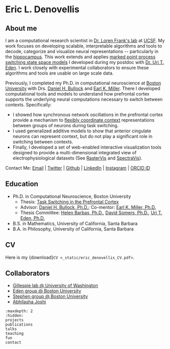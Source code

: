 # Eric L. Denovellis

## About me

I am a computational research scientist in [Dr. Loren Frank's lab](https://franklab.ucsf.edu/) at [UCSF](https://physiology.ucsf.edu/). My work focuses on developing scalable, interpretable algorithms and tools to decode, categorize and visualize neural representations -- particularly in the [hippocampus](https://doi.org/10.7554/eLife.64505). This work extends and applies [marked point process switching state space models](https://doi.org/10.1109/IEEECONF44664.2019.9048688) I developed during my postdoc with [Dr. Uri T. Eden](https://math.bu.edu/people/tzvi/). I work closely with experimental collaborators to ensure these algorithms and tools are usable on large scale data.

Previously, I completed my Ph.D. in computational neuroscience at [Boston University](https://www.bu.edu/neuro/academics/graduate/) with Drs. [Daniel H. Bullock](https://www.bu.edu/psych/profile/daniel-bullock/) and [Earl K. Miller](https://ekmillerlab.mit.edu/earl-miller/). There I developed computational tools and models to understand how prefrontal cortex supports the underlying neural computations necessary to switch between contexts. Specifically:

+ I showed how synchronous network oscillations in the prefrontal cortex provide a mechanism to [flexibly coordinate context](https://doi.org/10.1016/j.neuron.2012.09.029) representations between groups of neurons during task switching.
+ I used generalized additive models to show that anterior cingulate neurons can represent context, but do not play a significant role in switching between contexts.
+ Finally, I developed a set of web-enabled interactive visualization tools designed to provide a multi-dimensional integrated view of electrophysiological datasets (See [RasterVis](https://github.com/NeurophysVis/RasterVis) and [SpectraVis](https://github.com/NeurophysVis/SpectraVis)).

Contact Me: [Email](mailto:eric.denovellis@ucsf.edu) | [Twitter](https://twitter.com/eric_denovellis) | [Github](https://github.com/edeno) | [LinkedIn](https://www.linkedin.com/in/eric-denovellis-70908238/) | [Instagram](https://www.instagram.com/edenovellis/) | [ORCID ID](https://orcid.org/0000-0003-4606-087X)

## Education

+ Ph.D. in Computational Neuroscience, Boston University
  + Thesis: [Task Switching in the Prefrontal Cortex](https://hdl.handle.net/2144/19067)
  + Advisor: [Daniel H. Bullock, Ph.D.](https://www.bu.edu/psych/profile/daniel-bullock/); Co-mentor: [Earl K. Miller, Ph.D.](https://ekmillerlab.mit.edu/earl-miller/)
  + Thesis Committee: [Helen Barbas, Ph.D.](https://www.bu.edu/sargent/profile/helen-barbas-ph-d/), [David Somers, Ph.D.](https://sites.bu.edu/fmri/), [Uri T. Eden, Ph.D.](https://math.bu.edu/people/tzvi/)
+ B.S. in Mathematics, University of California, Santa Barbara
+ B.A. in Philosophy, University of California, Santa Barbara

## CV

Here is my {download}`CV <_static/eric_denovellis_CV.pdf>`.

## Collaborators

+ [Gillespie lab @ University of Washington](https://www.gillespie-lab.com/)
+ [Eden group @ Boston University](https://math.bu.edu/people/tzvi/)
+ [Stephen group @ Boston University](http://emilystephen.com/)
+ [Abhilasha Joshi](https://www.simonsfoundation.org/people/abhilasha-joshi/)

```{toctree}
:maxdepth: 2
:hidden:
projects
publications
talks
teaching
fun
contact
```
